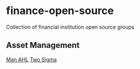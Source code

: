 # finance-open-source
Collection of financial institution open source groups

## Asset Management

[Man AHL](https://github.com/manahl)
[Two Sigma](https://github.com/twosigma)
